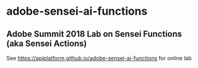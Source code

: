 # adobe-sensei-ai-functions

## Adobe Summit 2018 Lab on Sensei Functions (aka Sensei Actions)

See https://apiplatform.github.io/adobe-sensei-ai-functions for online lab 